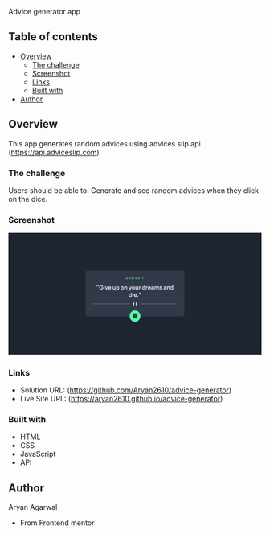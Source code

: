 Advice generator app 



## Table of contents

- [Overview](#overview)
  - [The challenge](#the-challenge)
  - [Screenshot](#screenshot)
  - [Links](#links)
  - [Built with](#built-with)
- [Author](#author)

## Overview

This app generates random advices using advices slip api
(https://api.adviceslip.com)

### The challenge

Users should be able to:
Generate and see random advices when they click on the dice.

### Screenshot

![demo](demo.jpeg)

### Links

- Solution URL: (https://github.com/Aryan2610/advice-generator)
- Live Site URL: (https://aryan2610.github.io/advice-generator)



### Built with

- HTML
- CSS
- JavaScript
- API

## Author

Aryan Agarwal
- From Frontend mentor
